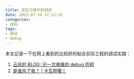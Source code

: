 ```yaml
---
title: 实际工程中的调试
date: 2023-07-24 17:12:55
categories:
- 资料
tags:
- 调试
- debug
---
```

本文记录一下在网上看到的比较好的贴合实际工程的调试实践：
<!--more-->

1. [云风的 BLOG: 记一次艰难的 debug 历程](https://blog.codingnow.com/2023/05/debug.html)
2. [是谁杀了我？ | 卡瓦邦噶！](https://www.kawabangga.com/posts/5236)
